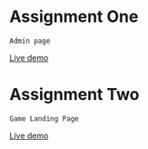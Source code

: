 # Assignment One
    Admin page

[Live demo](https://abhinav-22-tech.github.io/golive-admin/)

# Assignment Two
    Game Landing Page

[Live demo]()